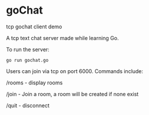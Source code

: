 # goChat
tcp gochat client demo

A tcp text chat server made while learning Go.

To run the server:

```go run gochat.go```

Users can join via tcp on port 6000. Commands include:

/rooms - display rooms

/join <roomname> - Join a room, a room will be created if none exist

/quit - disconnect

